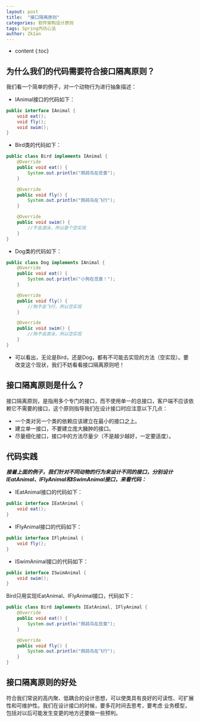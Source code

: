 ```yaml
---
layout: post
title:  "接口隔离原则"
categories: 软件架构设计原则
tags: Spring内功心法
author: Zk1an
---
```


* content
{:toc}

## 为什么我们的代码需要符合接口隔离原则？
我们看一个简单的例子，对一个动物行为进行抽象描述：  
- IAnimal接口的代码如下：
```java
public interface IAnimal {
    void eat();
    void fly();
    void swim();
}
``` 
- Bird类的代码如下：
```java
public class Bird implements IAnimal {
    @Override
    public void eat() {
        System.out.println("鹧鸪鸟在觅食");
    }

    @Override
    public void fly() {
        System.out.println("鹧鸪鸟在飞行");
    }

    @Override
    public void swim() {
        //不会游泳，所以是个空实现
    }
}
```
- Dog类的代码如下：
```java
public class Dog implements IAnimal {
    @Override
    public void eat() {
        System.out.println("小狗在觅食！");
    }

    @Override
    public void fly() {
        //狗不会飞行，所以空实现
    }

    @Override
    public void swim() {
        //狗不会游泳，所以空实现
    }
}
```
- 可以看出，无论是Bird，还是Dog，都有不可能去实现的方法（空实现）。要改变这个现状，我们不妨看看接口隔离原则吧！ 

## 接口隔离原则是什么？
接口隔离原则，是指用多个专门的接口，而不使用单一的总接口，客户端不应该依赖它不需要的接口，这个原则指导我们在设计接口时应注意以下几点：
- 一个类对另一个类的依赖应该建立在最小的接口之上。
- 建立单一接口，不要建立庞大臃肿的接口。
- 尽量细化接口，接口中的方法尽量少（不是越少越好，一定要适度）。
## 代码实践  
***接着上面的例子，我们针对不同动物的行为来设计不同的接口，分别设计 IEatAnimal、IFlyAnimal和ISwimAnimal接口，来看代码：***
- IEatAnimal接口的代码如下：
```java
public interface IEatAnimal {
    void eat();
}
```
- IFlyAnimal接口的代码如下：
```java
public interface IFlyAnimal {
    void fly();
}
```
- ISwimAnimal接口的代码如下：
```java
public interface ISwimAnimal {
    void swim();
}
```
Bird只用实现IEatAnimal、IFlyAnimal接口，代码如下：
```java
public class Bird implements IEatAnimal, IFlyAnimal {
    @Override
    public void eat() {
        System.out.println("鹧鸪鸟在觅食");
    }

    @Override
    public void fly() {
        System.out.println("鹧鸪鸟在飞行");
    }
}
```
## 接口隔离原则的好处
符合我们常说的高内聚、低耦合的设计思想，可以使类具有良好的可读性、可扩展性和可维护性。我们在设计接口的时候，要多花时间去思考，要考虑
业务模型，包括对以后可能发生变更的地方还要做一些预判。

